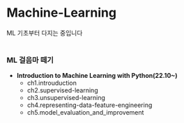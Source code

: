 # Machine-Learning
ML 기초부터 다지는 중입니다
<br>
<br>
### ML 걸음마 떼기
* **Introduction to Machine Learning with Python(22.10~)**
  * ch1.introuduction
  * ch2.supervised-learning
  * ch3.unsupervised-learning
  * ch4.representing-data-feature-engineering
  * ch5.model_evaluation_and_improvement
